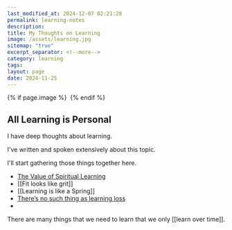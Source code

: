 ```yaml
---
last_modified_at: 2024-12-07 02:21:28
permalink: learning-notes
description: 
title: My Thoughts on Learning
image: /assets/learning.jpg
sitemap: "true"
excerpt_separator: <!--more-->
category: learning
tags: 
layout: page
date: 2024-11-25
---
```



{% if page.image %} <img src="{{ page.image }}" alt=""> {% endif %}

## All Learning is Personal

I have deep thoughts about learning. 

I've written and spoken extensively about this topic. 

I'll start gathering those things together here. 

- [The Value of Spiritual Learning](https://jethro.site/2023/10/09/the-value-of-spiritual-learning/)
- [[Fit looks like grit]]
- [[Learning is like a Spring]]
- [There’s no such thing as learning loss](https://jethro.site/learning/2021/03/05/What-Learning-Looks-Like/)
- 

There are many things that we need to learn that we only [[learn over time]]. 
